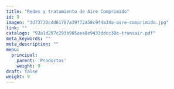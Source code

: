 ```yaml
---
title: "Redes y tratamiento de Aire Comprimido"
id: 9
imagen: "3d73730cdd61787a39f72a58c9f4a34a-aire-comprimido.jpg"
link: ""
catalogo: "92a1d257c293b965aea8e9433ddcc38e-transair.pdf"
meta_keywords: ""
meta_description: ""
menu:
  principal:
    parent: 'Productos'
    weight: 9
draft: false
weight: 9
---
```


